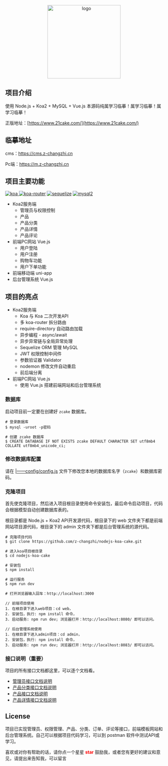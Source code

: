 <p align="center"><a href="https://www.21cake.com/" target="_blank" rel="noopener noreferrer"><img width="234" src="http://static.21cake.com/themes/site/img/logo.png" alt="logo"></a></p>

## 项目介绍

使用 Node.js + Koa2 + MySQL + Vue.js 本源码纯属学习临摹！属学习临摹！属学习临摹！

正版地址：[https://www.21cake.com/](https://www.21cake.com/)

## 临摹地址
cms：https://cms.z-changzhi.cn

Pc端：https://m.z-changzhi.cn


## 项目主要功能

[![koa](https://img.shields.io/badge/koa-%5E2.7.0-brightgreen.svg) ](https://www.npmjs.com/package/koa)
[![koa-router](https://img.shields.io/badge/koa--router-%5E7.4.0-brightgreen.svg)](https://www.npmjs.com/package/koa-router)
[![sequelize](https://img.shields.io/badge/sequelize-%5E5.6.1-brightgreen.svg)](https://www.npmjs.com/package/sequelize)
[![mysql2](https://img.shields.io/badge/mysql2-%5E1.6.5-brightgreen.svg)](https://www.npmjs.com/package/mysql2)

- Koa2服务端
    - 管理员与权限控制
    - 产品
    - 产品分类
    - 产品详情
    - 产品评论
- 前端PC网站 Vue.js
    - 用户登陆
    - 用户注册
    - 购物车功能
    - 用户下单功能
- 前端移动端 uni-app
- 后台管理系统 Vue.js

## 项目的亮点
- Koa2服务端
    - Koa 与 Koa 二次开发API
    - 多 koa-router 拆分路由
    - require-directory 自动路由加载
    - 异步编程 - async/await
    - 异步异常链与全局异常处理
    - Sequelize ORM 管理 MySQL
    - JWT 权限控制中间件
    - 参数验证器 Validator 
    - nodemon 修改文件自动重启
    - 前后端分离
- 前端PC网站 Vue.js
    - 使用 Vue.js 搭建前端网站和后台管理系统


### 数据库
启动项目前一定要在创建好 `zcake` 数据库。
```
# 登录数据库
$ mysql -uroot -p密码

# 创建 zcake 数据库
$ CREATE DATABASE IF NOT EXISTS zcake DEFAULT CHARACTER SET utf8mb4 COLLATE utf8mb4_unicode_ci;
```

### 修改数据库配置
请在 [|——config/config.js](https://github.com/liangfengbo/nodejs-koa-cake/cake/master/config/config.js) 文件下修改您本地的数据库名字（`zcake`）和数据库密码。

### 克隆项目
首先使克隆项目，然后进入项目根目录使用命令安装包，最后命令启动项目，代码会根据模型自动创建数据库表的。

根目录都是 Node.js + Koa2 API开发源代码，根目录下的 web 文件夹下都是前端网站项目源代码，根目录下的 admin 文件夹下都是后台管理系统的源代码。


```
# 克隆项目代码
$ git clone https://github.com/z-changzhi/nodejs-koa-cake.git

# 进入koa项目根目录
$ cd nodejs-koa-cake

# 安装包
$ npm install

# 运行服务
$ npm run dev

# 打开浏览器输入回车：http://localhost:3000

// 前端项目使用
1. 在根目录下进入web项目：cd web，
2. 安装包，执行: npm install 命令，
3. 启动服务: npm run dev; 浏览器打开：http://localhost:8080/ 即可以访问。

// 后台管理系统使用
1. 在根目录下进入admin项目：cd admin，
2. 安装包，执行: npm install 命令，
3. 启动服务: npm run dev; 浏览器打开：http://localhost:8083/ 即可以访问。
```

### 接口说明（重要）
项目的所有接口文档都这里，可以逐个文档看。
- [管理员接口文档说明](./doc/admin.md)
- [产品分类接口文档说明](./doc/category.md)
- [产品接口文档说明](./doc/product.md)
- [产品详情接口文档说明](./doc/productDetail.md)

## License

项目已实现管理员、权限管理、产品、分类、订单、评论等接口，前端模板网站和后台管理系统。自己可以根据项目代码学习，可以到 postman 软件中测试API或学习。

喜欢或对你有帮助的话，请你点一个星星 <strong style='color:red;'>star</strong> 鼓励我，或者您有更好的建议和意见，请提出来告知我，可以留言 
